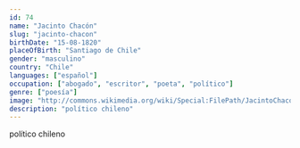 ```yaml
---
id: 74
name: "Jacinto Chacón"
slug: "jacinto-chacon"
birthDate: "15-08-1820"
placeOfBirth: "Santiago de Chile"
gender: "masculino"
country: "Chile"
languages: ["español"]
occupation: ["abogado", "escritor", "poeta", "político"]
genre: ["poesía"]
image: "http://commons.wikimedia.org/wiki/Special:FilePath/JacintoChacon.JPG"
description: "político chileno"
---
```


político chileno

